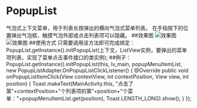 # PopupList
气泡式上下文菜单，用于列表长按弹出的横向气泡式菜单列表。
在手指按下的位置弹出气泡框，触摸气泡外部或点击列表项可以隐藏。
##效果图
![效果图](http://img.blog.csdn.net/20151209235806657)
![效果图](http://img.blog.csdn.net/20151209235749053)
##使用方式
    只需要调用该方法即可完成绑定：
    PopupList.getInstance().initPopupList(上下文，ListView实例，要弹出的菜单项列表，实现了菜单点击事件接口的类实例);
##例子：
    PopupList.getInstance().initPopupList(this, lv_main, popupMenuItemList, new PopupListAdapter.OnPopupListClickListener() {
        @Override
        public void onPopupListItemClick(View contextView, int contextPosition, View view, int position) {
            Toast.makeText(MainActivity.this, "点击了第"+contextPosition+"个列表项的第"+position+"个菜单："+popupMenuItemList.get(position),
                    Toast.LENGTH_LONG).show();
        }
    });
